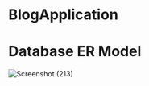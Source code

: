 # BlogApplication

# Database ER Model
![Screenshot (213)](https://github.com/MohanaSundaram06/BlogApplication/assets/125396976/22f5a9a6-7154-477d-a737-2b24e87afcd3)
